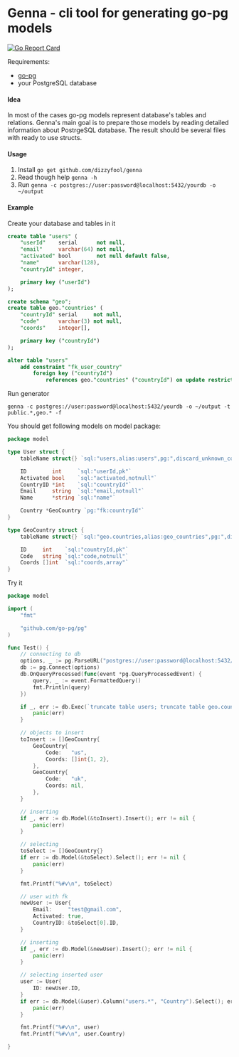 # Genna - cli tool for generating go-pg models

[![Go Report Card](https://goreportcard.com/badge/github.com/dizzyfool/genna)](https://goreportcard.com/report/github.com/dizzyfool/genna)

Requirements:
- [go-pg](https://github.com/go-pg/pg)
- your PostgreSQL database

#### Idea

In most of the cases go-pg models represent database's tables and relations. Genna's main goal is to prepare those models by reading detailed information about PostrgeSQL database. The result should be several files with ready to use structs.

#### Usage

1. Install `go get github.com/dizzyfool/genna`
1. Read though help `genna -h`
1. Run `genna -c postgres://user:password@localhost:5432/yourdb -o ~/output`

#### Example

Create your database and tables in it

```sql
create table "users" (
    "userId"    serial      not null,
    "email"     varchar(64) not null,
    "activated" bool        not null default false,
    "name"      varchar(128),
    "countryId" integer,

    primary key ("userId")
);

create schema "geo";
create table geo."countries" (
    "countryId" serial     not null,
    "code"      varchar(3) not null,
    "coords"    integer[],

    primary key ("countryId")
);

alter table "users"
    add constraint "fk_user_country"
        foreign key ("countryId")
            references geo."countries" ("countryId") on update restrict on delete restrict;
```

Run generator

`genna -c postgres://user:password@localhost:5432/yourdb -o ~/output -t public.*,geo.* -f`

You should get following models on model package:

```go
package model

type User struct {
	tableName struct{} `sql:"users,alias:users",pg:",discard_unknown_columns"`

	ID        int     `sql:"userId,pk"`
	Activated bool    `sql:"activated,notnull"`
	CountryID *int    `sql:"countryId"`
	Email     string  `sql:"email,notnull"`
	Name      *string `sql:"name"`

	Country *GeoCountry `pg:"fk:countryId"`
}

type GeoCountry struct {
	tableName struct{} `sql:"geo.countries,alias:geo_countries",pg:",discard_unknown_columns"`

	ID     int    `sql:"countryId,pk"`
	Code   string `sql:"code,notnull"`
	Coords []int  `sql:"coords,array"`
}
```

Try it

```go
package model

import (
	"fmt"

	"github.com/go-pg/pg"
)

func Test() {
	// connecting to db
	options, _ := pg.ParseURL("postgres://user:password@localhost:5432/yourdb")
	db := pg.Connect(options)
	db.OnQueryProcessed(func(event *pg.QueryProcessedEvent) {
		query, _ := event.FormattedQuery()
		fmt.Println(query)
	})

	if _, err := db.Exec(`truncate table users; truncate table geo.countries cascade;`); err != nil {
		panic(err)
	}

	// objects to insert
	toInsert := []GeoCountry{
		GeoCountry{
			Code:   "us",
			Coords: []int{1, 2},
		},
		GeoCountry{
			Code:   "uk",
			Coords: nil,
		},
	}

	// inserting
	if _, err := db.Model(&toInsert).Insert(); err != nil {
		panic(err)
	}

	// selecting
	toSelect := []GeoCountry{}
	if err := db.Model(&toSelect).Select(); err != nil {
		panic(err)
	}

	fmt.Printf("%#v\n", toSelect)

	// user with fk
	newUser := User{
		Email:     "test@gmail.com",
		Activated: true,
		CountryID: &toSelect[0].ID,
	}

	// inserting
	if _, err := db.Model(&newUser).Insert(); err != nil {
		panic(err)
	}

	// selecting inserted user
	user := User{
		ID: newUser.ID,
	}
	if err := db.Model(&user).Column("users.*", "Country").Select(); err != nil {
		panic(err)
	}

	fmt.Printf("%#v\n", user)
	fmt.Printf("%#v\n", user.Country)

}
```

 